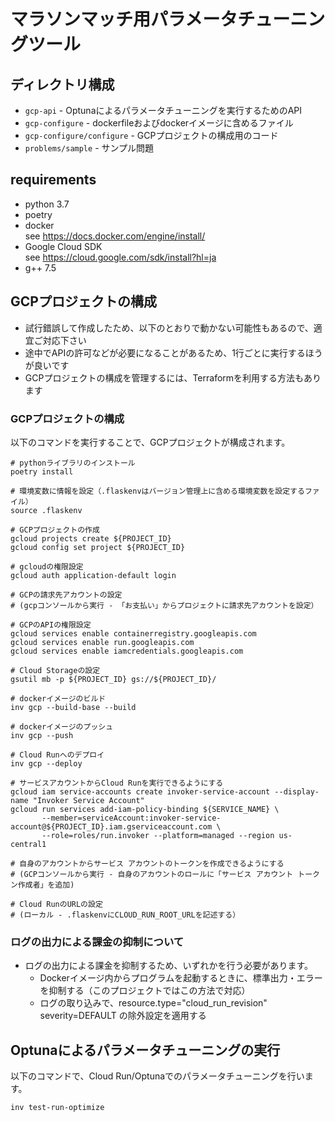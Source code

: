 # マラソンマッチ用パラメータチューニングツール

## ディレクトリ構成

* `gcp-api` - Optunaによるパラメータチューニングを実行するためのAPI
* `gcp-configure` - dockerfileおよびdockerイメージに含めるファイル  
* `gcp-configure/configure` - GCPプロジェクトの構成用のコード
* `problems/sample` - サンプル問題

## requirements

* python 3.7
* poetry
* docker  
  see https://docs.docker.com/engine/install/
* Google Cloud SDK  
  see https://cloud.google.com/sdk/install?hl=ja
* g++ 7.5

## GCPプロジェクトの構成

* 試行錯誤して作成したため、以下のとおりで動かない可能性もあるので、適宜ご対応下さい
* 途中でAPIの許可などが必要になることがあるため、1行ごとに実行するほうが良いです
* GCPプロジェクトの構成を管理するには、Terraformを利用する方法もあります

### GCPプロジェクトの構成

以下のコマンドを実行することで、GCPプロジェクトが構成されます。
```
# pythonライブラリのインストール
poetry install

# 環境変数に情報を設定（.flaskenvはバージョン管理上に含める環境変数を設定するファイル）
source .flaskenv

# GCPプロジェクトの作成
gcloud projects create ${PROJECT_ID} 
gcloud config set project ${PROJECT_ID} 

# gcloudの権限設定
gcloud auth application-default login 

# GCPの請求先アカウントの設定
# (gcpコンソールから実行 - 「お支払い」からプロジェクトに請求先アカウントを設定）

# GCPのAPIの権限設定
gcloud services enable containerregistry.googleapis.com
gcloud services enable run.googleapis.com
gcloud services enable iamcredentials.googleapis.com

# Cloud Storageの設定
gsutil mb -p ${PROJECT_ID} gs://${PROJECT_ID}/

# dockerイメージのビルド
inv gcp --build-base --build

# dockerイメージのプッシュ
inv gcp --push 

# Cloud Runへのデプロイ
inv gcp --deploy

# サービスアカウントからCloud Runを実行できるようにする
gcloud iam service-accounts create invoker-service-account --display-name "Invoker Service Account"
gcloud run services add-iam-policy-binding ${SERVICE_NAME} \
       --member=serviceAccount:invoker-service-account@${PROJECT_ID}.iam.gserviceaccount.com \
       --role=roles/run.invoker --platform=managed --region us-central1

# 自身のアカウントからサービス アカウントのトークンを作成できるようにする
# (GCPコンソールから実行 - 自身のアカウントのロールに「サービス アカウント トークン作成者」を追加)

# Cloud RunのURLの設定
# (ローカル - .flaskenvにCLOUD_RUN_ROOT_URLを記述する）

```

### ログの出力による課金の抑制について

* ログの出力による課金を抑制するため、いずれかを行う必要があります。
  * Dockerイメージ内からプログラムを起動するときに、標準出力・エラーを抑制する（このプロジェクトではこの方法で対応）
  * ログの取り込みで、resource.type="cloud_run_revision" severity=DEFAULT の除外設定を適用する

## Optunaによるパラメータチューニングの実行

以下のコマンドで、Cloud Run/Optunaでのパラメータチューニングを行います。
```
inv test-run-optimize
```

